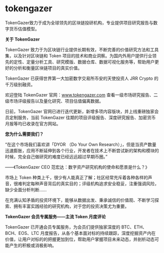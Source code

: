 # tokengazer


TokenGazer致力于成为全球领先的区块链投研机构，专业提供项目研究报告与数字货币估值模型。

**关于 TokenGazer**

TokenGazer 致力于为区块链行业提供长期有效，不断完善的价值研究方法和工具集，以及针对区块链和 Token 项目的技术和商业洞察。为国内外用户提供行业领先的定性、定量分析工具、研究模版、数据仓库、数据可视化服务等，帮助用户更好的分析和衡量区块链项目的真实价值。

TokenGazer 已获得世界第一大加密数字交易所币安的天使投资人 JRR Crypto 的千万级别融资。

欢迎登陆 TokenGazer 官网：www.tokengazer.com 查看一级市场研究报告、二级市场评级报告以及量化研究、项目估值偏离数据。

日前，TokenGazer 官网已进行迭代更新，新增多项内容版块，并上线重磅独家会员定制服务，当前 TokenGazer 往期的项目评级报告、深度研究报告、加密货币月报等均已收录在官方网站。

**您为什么需要我们？**

“在这个市场我们喜欢讲「DYOR （Do Your Own Research）」，但是当资产数量迅速膨胀，应用不断延伸到各个行业，开发者在技术上不断尝试新的架构和模块的时候，完全自己做研究的难度已经远远超过早期币圈。”

——《TokenGazer CEO 范宏达：数字资产研究机构的使命和愿景是什么？》

市场上 Token 种类上千，很少有人能真正了解；社区经常充斥着各种各样的声音，很难判定每种声音背后的真实目的；评级机构追求安全稳妥，注重强调风险，缺少全面分析判断……

在充满认知矛盾的投资环境下，能够从数据出发、秉承诚信的价值观、不断学习探索、拥有丰富实践经验的研究机构，对于您的投资决策尤为重要。

**TokenGazer 会员专属服务——主流 Token 月度评论**

TokenGazer 已开通会员专属服务，为会员们提供独家深度的 BTC、ETH、BCH、EOS、LTC 月度报告，从各个基本面对标的持续跟踪，深度挖掘资产内在价值，让用户对标的的把握更加到位，帮助用户掌握项目未来动态，并剖析动态可能产生的积极或消极影响。
